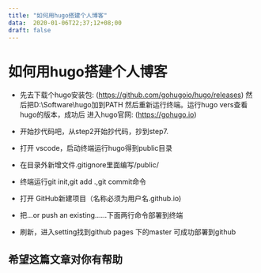 ```yaml
---
title: "如何用hugo搭建个人博客"
data:  2020-01-06T22;37;12+08;00
draft: false
---
```


# 如何用hugo搭建个人博客

* 先去下载个hugo安装包: (https://github.com/gohugoio/hugo/releases)
  然后把D:\Software\hugo加到PATH
  然后重新运行终端。运行hugo vers查看hugo的版本，成功后
  进入hugo官网: (https://gohugo.io)
  
* 开始抄代码吧，从step2开始抄代码，抄到step7.

* 打开 vscode，启动终端运行hugo得到public目录

* 在目录外新增文件.gitignore里面编写/public/
  
* 终端运行git init,git add .,git commit命令
  
* 打开 GitHub新建项目（名称必须为用户名.github.io)
  
* 把...or push an existing......下面两行命令部署到终端
  
* 刷新，进入setting找到github pages 下的master 可成功部署到github


## 希望这篇文章对你有帮助
